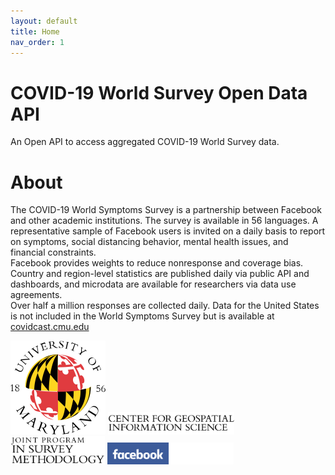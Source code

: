 ```yaml
---
layout: default
title: Home
nav_order: 1
---
```


# COVID-19 World Survey Open Data API
An Open API to access aggregated COVID-19 World Survey data.

# About

The COVID-19 World Symptoms Survey is a partnership between Facebook and other academic institutions. The survey is available in 56 languages. A representative sample of Facebook users is invited on a daily basis to report on symptoms, social distancing behavior, mental health issues, and financial constraints.  
Facebook provides weights to reduce nonresponse and coverage bias. Country and region-level statistics are published daily via public API and dashboards, and microdata are available for researchers via data use agreements.  
Over half a million responses are collected daily.  Data for the United States is not included in the World Symptoms Survey but is available at [covidcast.cmu.edu](https://delphi.cmu.edu/covidcast/?date=20210308&region=42003)

![Image of umd](/assets/images/umd-globe.svg)
<img src="/assets/images/cgis-logo.png" width="40%">
<img src="/assets/images/jpsm_logo2.png" width="30%">
<img src="/assets/images/facebook.png" width="40%">
